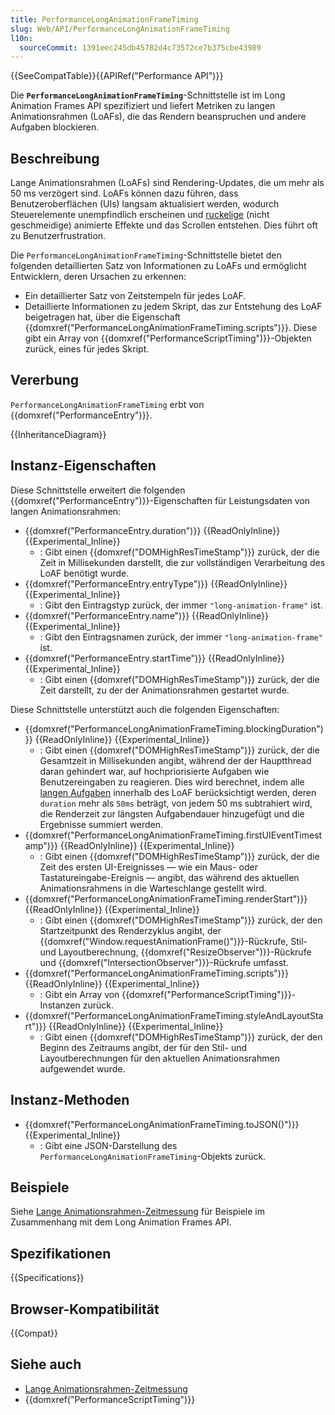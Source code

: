```yaml
---
title: PerformanceLongAnimationFrameTiming
slug: Web/API/PerformanceLongAnimationFrameTiming
l10n:
  sourceCommit: 1391eec245db45782d4c73572ce7b375cbe43989
---
```


{{SeeCompatTable}}{{APIRef("Performance API")}}

Die **`PerformanceLongAnimationFrameTiming`**-Schnittstelle ist im Long Animation Frames API spezifiziert und liefert Metriken zu langen Animationsrahmen (LoAFs), die das Rendern beanspruchen und andere Aufgaben blockieren.

## Beschreibung

Lange Animationsrahmen (LoAFs) sind Rendering-Updates, die um mehr als 50 ms verzögert sind. LoAFs können dazu führen, dass Benutzeroberflächen (UIs) langsam aktualisiert werden, wodurch Steuerelemente unempfindlich erscheinen und [ruckelige](/de/docs/Glossary/Jank) (nicht geschmeidige) animierte Effekte und das Scrollen entstehen. Dies führt oft zu Benutzerfrustration.

Die `PerformanceLongAnimationFrameTiming`-Schnittstelle bietet den folgenden detaillierten Satz von Informationen zu LoAFs und ermöglicht Entwicklern, deren Ursachen zu erkennen:

- Ein detaillierter Satz von Zeitstempeln für jedes LoAF.
- Detaillierte Informationen zu jedem Skript, das zur Entstehung des LoAF beigetragen hat, über die Eigenschaft {{domxref("PerformanceLongAnimationFrameTiming.scripts")}}. Diese gibt ein Array von {{domxref("PerformanceScriptTiming")}}-Objekten zurück, eines für jedes Skript.

## Vererbung

`PerformanceLongAnimationFrameTiming` erbt von {{domxref("PerformanceEntry")}}.

{{InheritanceDiagram}}

## Instanz-Eigenschaften

Diese Schnittstelle erweitert die folgenden {{domxref("PerformanceEntry")}}-Eigenschaften für Leistungsdaten von langen Animationsrahmen:

- {{domxref("PerformanceEntry.duration")}} {{ReadOnlyInline}} {{Experimental_Inline}}
  - : Gibt einen {{domxref("DOMHighResTimeStamp")}} zurück, der die Zeit in Millisekunden darstellt, die zur vollständigen Verarbeitung des LoAF benötigt wurde.
- {{domxref("PerformanceEntry.entryType")}} {{ReadOnlyInline}} {{Experimental_Inline}}
  - : Gibt den Eintragstyp zurück, der immer `"long-animation-frame"` ist.
- {{domxref("PerformanceEntry.name")}} {{ReadOnlyInline}} {{Experimental_Inline}}
  - : Gibt den Eintragsnamen zurück, der immer `"long-animation-frame"` ist.
- {{domxref("PerformanceEntry.startTime")}} {{ReadOnlyInline}} {{Experimental_Inline}}
  - : Gibt einen {{domxref("DOMHighResTimeStamp")}} zurück, der die Zeit darstellt, zu der der Animationsrahmen gestartet wurde.

Diese Schnittstelle unterstützt auch die folgenden Eigenschaften:

- {{domxref("PerformanceLongAnimationFrameTiming.blockingDuration")}} {{ReadOnlyInline}} {{Experimental_Inline}}
  - : Gibt einen {{domxref("DOMHighResTimeStamp")}} zurück, der die Gesamtzeit in Millisekunden angibt, während der der Hauptthread daran gehindert war, auf hochpriorisierte Aufgaben wie Benutzereingaben zu reagieren. Dies wird berechnet, indem alle [langen Aufgaben](/de/docs/Web/API/PerformanceLongTaskTiming#description) innerhalb des LoAF berücksichtigt werden, deren `duration` mehr als `50ms` beträgt, von jedem 50 ms subtrahiert wird, die Renderzeit zur längsten Aufgabendauer hinzugefügt und die Ergebnisse summiert werden.
- {{domxref("PerformanceLongAnimationFrameTiming.firstUIEventTimestamp")}} {{ReadOnlyInline}} {{Experimental_Inline}}
  - : Gibt einen {{domxref("DOMHighResTimeStamp")}} zurück, der die Zeit des ersten UI-Ereignisses — wie ein Maus- oder Tastatureingabe-Ereignis — angibt, das während des aktuellen Animationsrahmens in die Warteschlange gestellt wird.
- {{domxref("PerformanceLongAnimationFrameTiming.renderStart")}} {{ReadOnlyInline}} {{Experimental_Inline}}
  - : Gibt einen {{domxref("DOMHighResTimeStamp")}} zurück, der den Startzeitpunkt des Renderzyklus angibt, der {{domxref("Window.requestAnimationFrame()")}}-Rückrufe, Stil- und Layoutberechnung, {{domxref("ResizeObserver")}}-Rückrufe und {{domxref("IntersectionObserver")}}-Rückrufe umfasst.
- {{domxref("PerformanceLongAnimationFrameTiming.scripts")}} {{ReadOnlyInline}} {{Experimental_Inline}}
  - : Gibt ein Array von {{domxref("PerformanceScriptTiming")}}-Instanzen zurück.
- {{domxref("PerformanceLongAnimationFrameTiming.styleAndLayoutStart")}} {{ReadOnlyInline}} {{Experimental_Inline}}
  - : Gibt einen {{domxref("DOMHighResTimeStamp")}} zurück, der den Beginn des Zeitraums angibt, der für den Stil- und Layoutberechnungen für den aktuellen Animationsrahmen aufgewendet wurde.

## Instanz-Methoden

- {{domxref("PerformanceLongAnimationFrameTiming.toJSON()")}} {{Experimental_Inline}}
  - : Gibt eine JSON-Darstellung des `PerformanceLongAnimationFrameTiming`-Objekts zurück.

## Beispiele

Siehe [Lange Animationsrahmen-Zeitmessung](/de/docs/Web/API/Performance_API/Long_animation_frame_timing#examples) für Beispiele im Zusammenhang mit dem Long Animation Frames API.

## Spezifikationen

{{Specifications}}

## Browser-Kompatibilität

{{Compat}}

## Siehe auch

- [Lange Animationsrahmen-Zeitmessung](/de/docs/Web/API/Performance_API/Long_animation_frame_timing)
- {{domxref("PerformanceScriptTiming")}}
